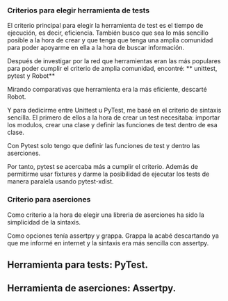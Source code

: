 ### Criterios para elegir herramienta de tests
El criterio principal para elegir la herramienta de test es el tiempo de ejecución,
es decir, eficiencia. También busco que sea lo más sencillo posible a la hora de crear
y que tenga que tenga una amplia comunidad para poder apoyarme en ella a la hora de
buscar información.

Después de investigar por la red que herramientas eran las más populares para poder
cumplir el criterio de amplia comunidad, encontré: ** unittest, pytest y Robot**

Mirando comparativas que herramienta era la más eficiente, descarté Robot.

Y para dedicirme entre Unittest u PyTest, me basé en el criterio de sintaxis sencilla.
El primero de ellos a la hora de crear un test necesitaba: importar los modulos,
crear una clase y definir las funciones de test dentro de esa clase.

Con Pytest solo tengo que definir las funciones de test y dentro las aserciones.

Por tanto, pytest se acercaba más a cumplir el criterio. Además de permitirme usar
fixtures y darme la posibilidad de ejecutar los tests de manera paralela usando
pytest-xdist.

### Criterio para aserciones
Como criterio a la hora de elegir una libreria de aserciones ha sido la simplicidad
de la sintaxis. 

Como opciones tenía assertpy y grappa. Grappa la acabé descartando ya que me informé
en internet y la sintaxis era más sencilla con assertpy.


## Herramienta para tests: PyTest.

## Herramienta de aserciones: Assertpy.
